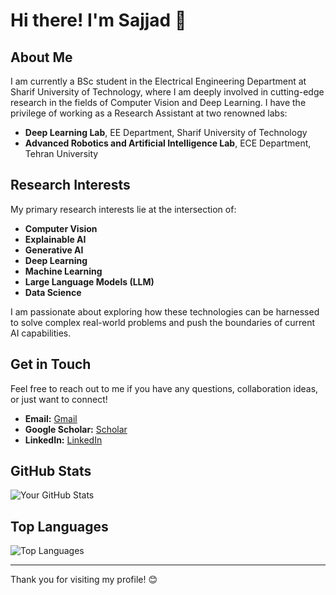 # Hi there! I'm Sajjad 👋

## About Me

I am currently a BSc student in the Electrical Engineering Department at Sharif University of Technology, where I am deeply involved in cutting-edge research in the fields of Computer Vision and Deep Learning. I have the privilege of working as a Research Assistant at two renowned labs:

- **Deep Learning Lab**, EE Department, Sharif University of Technology
- **Advanced Robotics and Artificial Intelligence Lab**, ECE Department, Tehran University

## Research Interests

My primary research interests lie at the intersection of:

- **Computer Vision**
- **Explainable AI**
- **Generative AI**
- **Deep Learning**
- **Machine Learning**
- **Large Language Models (LLM)**
- **Data Science**

I am passionate about exploring how these technologies can be harnessed to solve complex real-world problems and push the boundaries of current AI capabilities.


## Get in Touch

Feel free to reach out to me if you have any questions, collaboration ideas, or just want to connect!

- **Email:** [Gmail](mailto:sajjadhashembeiki@gmail.com)
- **Google Scholar:** [Scholar](https://scholar.google.com/citations?user=fvX499wAAAAJ&hl=en&oi=ao)
- **LinkedIn:** [LinkedIn](https://www.linkedin.com/in/sajjad-hashembeiki-212086321/)


## GitHub Stats

![Your GitHub Stats](https://github-readme-stats.vercel.app/api?username=SajjadHm&show_icons=true&theme=radical)

## Top Languages

![Top Languages](https://github-readme-stats.vercel.app/api/top-langs/?username=SajjadHm&layout=compact&theme=radical)

---

Thank you for visiting my profile! 😊
